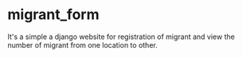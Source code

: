 # migrant_form
It's a simple a django website for registration of migrant and view the number of migrant from one location to other.

